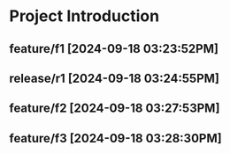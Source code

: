 # Project Introduction

## feature/f1 [2024-09-18 03:23:52PM]

## release/r1 [2024-09-18 03:24:55PM]

## feature/f2 [2024-09-18 03:27:53PM]

## feature/f3 [2024-09-18 03:28:30PM]
